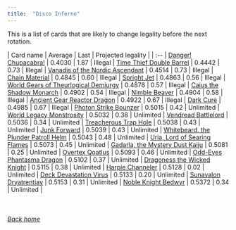 ```yaml
---
title:  "Disco Inferno"
---
```


This is a list of cards that are likely to change legality before the next rotation.

| Card name | Average | Last | Projected legality |
| :-- |
[Danger! Chupacabra!](https://db.ygoprodeck.com/card/?search=Danger!%20Chupacabra!) | 0.4030 | 1.87 | Illegal |
[Time Thief Double Barrel](https://db.ygoprodeck.com/card/?search=Time%20Thief%20Double%20Barrel) | 0.4442 | 0.73 | Illegal |
[Vanadis of the Nordic Ascendant](https://db.ygoprodeck.com/card/?search=Vanadis%20of%20the%20Nordic%20Ascendant) | 0.4514 | 0.73 | Illegal |
[Chain Material](https://db.ygoprodeck.com/card/?search=Chain%20Material) | 0.4845 | 0.60 | Illegal |
[Spright Jet](https://db.ygoprodeck.com/card/?search=Spright%20Jet) | 0.4863 | 0.56 | Illegal |
[World Gears of Theurlogical Demiurgy](https://db.ygoprodeck.com/card/?search=World%20Gears%20of%20Theurlogical%20Demiurgy) | 0.4878 | 0.57 | Illegal |
[Caius the Shadow Monarch](https://db.ygoprodeck.com/card/?search=Caius%20the%20Shadow%20Monarch) | 0.4902 | 0.54 | Illegal |
[Nimble Beaver](https://db.ygoprodeck.com/card/?search=Nimble%20Beaver) | 0.4904 | 0.58 | Illegal |
[Ancient Gear Reactor Dragon](https://db.ygoprodeck.com/card/?search=Ancient%20Gear%20Reactor%20Dragon) | 0.4922 | 0.67 | Illegal |
[Dark Cure](https://db.ygoprodeck.com/card/?search=Dark%20Cure) | 0.4985 | 0.67 | Illegal |
[Photon Strike Bounzer](https://db.ygoprodeck.com/card/?search=Photon%20Strike%20Bounzer) | 0.5015 | 0.42 | Unlimited |
[World Legacy Monstrosity](https://db.ygoprodeck.com/card/?search=World%20Legacy%20Monstrosity) | 0.5032 | 0.38 | Unlimited |
[Vendread Battlelord](https://db.ygoprodeck.com/card/?search=Vendread%20Battlelord) | 0.5036 | 0.34 | Unlimited |
[Treacherous Trap Hole](https://db.ygoprodeck.com/card/?search=Treacherous%20Trap%20Hole) | 0.5038 | 0.43 | Unlimited |
[Junk Forward](https://db.ygoprodeck.com/card/?search=Junk%20Forward) | 0.5039 | 0.43 | Unlimited |
[Whitebeard, the Plunder Patroll Helm](https://db.ygoprodeck.com/card/?search=Whitebeard,%20the%20Plunder%20Patroll%20Helm) | 0.5043 | 0.48 | Unlimited |
[Uria, Lord of Searing Flames](https://db.ygoprodeck.com/card/?search=Uria,%20Lord%20of%20Searing%20Flames) | 0.5073 | 0.45 | Unlimited |
[Gadarla, the Mystery Dust Kaiju](https://db.ygoprodeck.com/card/?search=Gadarla,%20the%20Mystery%20Dust%20Kaiju) | 0.5081 | 0.25 | Unlimited |
[Overtex Qoatlus](https://db.ygoprodeck.com/card/?search=Overtex%20Qoatlus) | 0.5093 | 0.46 | Unlimited |
[Odd-Eyes Phantasma Dragon](https://db.ygoprodeck.com/card/?search=Odd-Eyes%20Phantasma%20Dragon) | 0.5102 | 0.37 | Unlimited |
[Dragoness the Wicked Knight](https://db.ygoprodeck.com/card/?search=Dragoness%20the%20Wicked%20Knight) | 0.5115 | 0.38 | Unlimited |
[Harpie Channeler](https://db.ygoprodeck.com/card/?search=Harpie%20Channeler) | 0.5128 | 0.02 | Unlimited |
[Deck Devastation Virus](https://db.ygoprodeck.com/card/?search=Deck%20Devastation%20Virus) | 0.5133 | 0.20 | Unlimited |
[Sunavalon Dryatrentiay](https://db.ygoprodeck.com/card/?search=Sunavalon%20Dryatrentiay) | 0.5153 | 0.31 | Unlimited |
[Noble Knight Bedwyr](https://db.ygoprodeck.com/card/?search=Noble%20Knight%20Bedwyr) | 0.5372 | 0.34 | Unlimited |

<br>

###### [Back home](index)